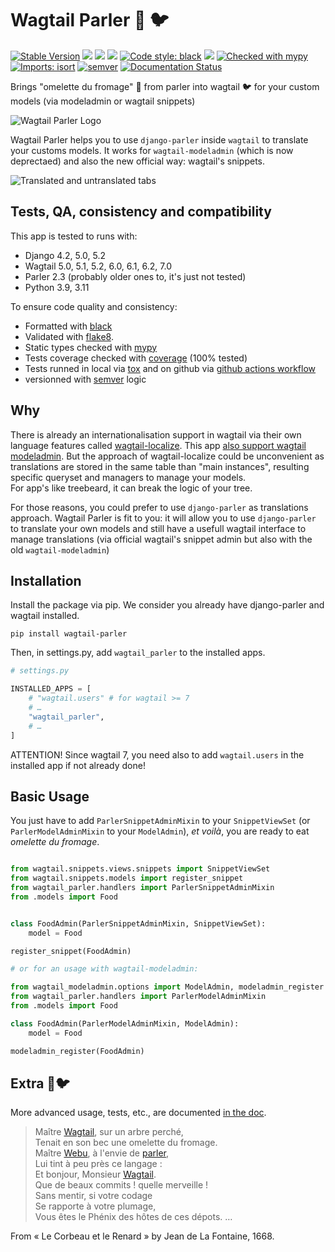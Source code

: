 # Wagtail Parler 🧀 🐦 

[![Stable Version](https://img.shields.io/pypi/v/wagtail-parler?color=blue)](https://pypi.org/project/wagtail-parler/)
![](https://img.shields.io/badge/python-3.9%20to%203.11-blue)
![](https://img.shields.io/badge/django-4.2%20to%205.0-blue)
![](https://img.shields.io/badge/wagtail-5.0%20to%206.2-blue)
[![Code style: black](https://img.shields.io/badge/code%20style-black-000000.svg)](https://github.com/psf/black)
![](https://img.shields.io/badge/coverage-100%25-green)
[![Checked with mypy](https://www.mypy-lang.org/static/mypy_badge.svg)](https://mypy-lang.org/)
[![Imports: isort](https://img.shields.io/badge/%20imports-isort-%231674b1?style=flat&labelColor=ef8336)](https://pycqa.github.io/isort/)
[![semver](https://img.shields.io/badge/semver-2.0.0-green)](https://semver.org/)
[![Documentation Status](https://readthedocs.org/projects/wagtail-parler/badge/?version=latest)](https://wagtail-parler.readthedocs.io/en/latest/?badge=latest)

Brings "omelette du fromage" 🧀 from parler into wagtail 🐦 for your custom models 
(via modeladmin or wagtail snippets)

![Wagtail Parler Logo](https://raw.githubusercontent.com/webu/wagtail-parler/main/docs/source/images/wagtail-parler.png)

Wagtail Parler helps you to use `django-parler` inside `wagtail` to translate your customs models. 
It works for `wagtail-modeladmin` (which is now deprectaed) and also the new official way: 
wagtail's snippets.

![Translated and untranslated tabs](https://raw.githubusercontent.com/webu/wagtail-parler/main/docs/source/images/translated-and-untranslated-tabs.png)

## Tests, QA, consistency and compatibility

This app is tested to runs with:

* Django 4.2, 5.0, 5.2
* Wagtail 5.0, 5.1, 5.2, 6.0, 6.1, 6.2, 7.0
* Parler 2.3 (probably older ones to, it's just not tested)
* Python 3.9, 3.11

To ensure code quality and consistency:

* Formatted with [black](https://pypi.org/project/black/)
* Validated with [flake8](https://pypi.org/project/flake8/). 
* Static types checked with [mypy](https://pypi.org/project/mypy/)
* Tests coverage checked with [coverage](https://pypi.org/project/coverage/) (100% tested)
* Tests runned in local via [tox](https://pypi.org/project/tox/) and on github via [github actions workflow](https://docs.github.com/en/actions/using-workflows)
* versionned with [semver](https://semver.org) logic

## Why

There is already an internationalisation support in wagtail via their own language features 
called [wagtail-localize](https://www.wagtail-localize.org/). 
This app [also support wagtail modeladmin](https://www.wagtail-localize.org/how-to/modeladmin/).
But the approach of wagtail-localize could be unconvenient as translations are stored in the same
table than "main instances", resulting specific queryset and managers to manage your models.  
For app's like treebeard, it can break the logic of your tree.

For those reasons, you could prefer to use `django-parler` as translations approach. Wagtail Parler is fit to you: it will allow you to use 
`django-parler` to translate your own models and still have a usefull wagtail interface to
manage translations (via official wagtail's snippet admin but also with the old `wagtail-modeladmin`)

## Installation

Install the package via pip. We consider you already have django-parler and wagtail installed.

`pip install wagtail-parler`

Then, in settings.py, add `wagtail_parler` to the installed apps.

```python
# settings.py

INSTALLED_APPS = [
    # "wagtail.users" # for wagtail >= 7
    # …
    "wagtail_parler",
    # …
]
```

ATTENTION! Since wagtail 7, you need also to add `wagtail.users` in the installed app if not already done!

## Basic Usage


You just have to add `ParlerSnippetAdminMixin` to your `SnippetViewSet` (or `ParlerModelAdminMixin` to your `ModelAdmin`), *et voilà*, you are ready to 
eat *omelette du fromage*.

```python

from wagtail.snippets.views.snippets import SnippetViewSet
from wagtail.snippets.models import register_snippet
from wagtail_parler.handlers import ParlerSnippetAdminMixin
from .models import Food


class FoodAdmin(ParlerSnippetAdminMixin, SnippetViewSet):
    model = Food

register_snippet(FoodAdmin)

# or for an usage with wagtail-modeladmin:

from wagtail_modeladmin.options import ModelAdmin, modeladmin_register
from wagtail_parler.handlers import ParlerModelAdminMixin
from .models import Food

class FoodAdmin(ParlerModelAdminMixin, ModelAdmin):
    model = Food

modeladmin_register(FoodAdmin)
```


## Extra 🧀🐦

More advanced usage, tests, etc., are documented [in the doc](https://wagtail-parler.readthedocs.io/).

> Maître [Wagtail][wagtail], sur un arbre perché,  
> Tenait en son bec une omelette du fromage.  
> Maître [Webu][webu], à l'envie de [parler][parler],  
> Lui tint à peu près ce langage :  
> Et bonjour, Monsieur [Wagtail][wagtail].  
> Que de beaux commits ! quelle merveille !  
> Sans mentir, si votre codage  
> Se rapporte à votre plumage,  
> Vous êtes le Phénix des hôtes de ces dépots.
> …

From « Le Corbeau et le Renard » by Jean de La Fontaine, 1668.

[wagtail]: https://docs.wagtail.org/en/stable/index.html
[parler]: https://django-parler.readthedocs.io/en/stable/index.html
[webu]: https://www.webu.coop
